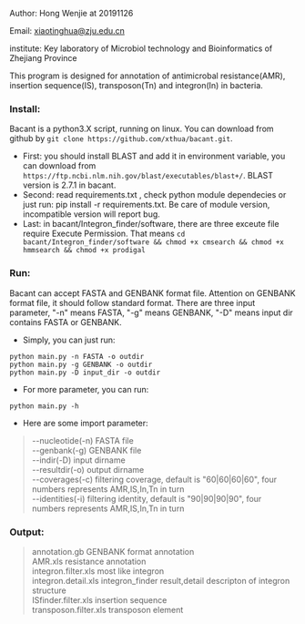 Author:     Hong Wenjie at 20191126

Email:      xiaotinghua@zju.edu.cn

institute:  Key laboratory of Microbiol technology and Bioinformatics of Zhejiang Province

This program is designed for annotation of antimicrobal resistance(AMR), insertion sequence(IS), transposon(Tn) and integron(In) in bacteria.

### Install:
Bacant is a python3.X script, running on linux. You can download from github by `git clone https://github.com/xthua/bacant.git`.
* First:
  you should install BLAST and add it in environment variable, you can download from `https://ftp.ncbi.nlm.nih.gov/blast/executables/blast+/`.
  BLAST version is 2.7.1 in bacant.
* Second:
  read requirements.txt , check python module dependecies or just run: pip install -r requirements.txt.
  Be care of module version, incompatible version will report bug.
* Last:
  in bacant/Integron_finder/software, there are three exceute file require Execute Permission.
  That means `cd bacant/Integron_finder/software && chmod +x cmsearch && chmod +x hmmsearch && chmod +x prodigal`


### Run:
Bacant can accept FASTA and GENBANK format file. Attention on GENBANK format file, it should follow standard format.
There are three input parameter, "-n" means FASTA, "-g" means GENBANK, "-D" means input dir contains FASTA or GENBANK.
* Simply, you can just run:
```
python main.py -n FASTA -o outdir
python main.py -g GENBANK -o outdir
python main.py -D input_dir -o outdir
```
* For more parameter, you can run:
```
python main.py -h
```
* Here are some import parameter:
> --nucleotide(-n) FASTA file  
> --genbank(-g)    GENBANK file  
> --indir(-D)      input dirname  
> --resultdir(-o)  output dirname  
> --coverages(-c)  filtering coverage, default is "60|60|60|60", four numbers represents AMR,IS,In,Tn in turn  
> --identities(-i) filtering identity, default is "90|90|90|90", four numbers represents AMR,IS,In,Tn in turn  

      
### Output:
> annotation.gb           GENBANK format annotation  
> AMR.xls                 resistance annotation  
> integron.filter.xls     most like integron  
> integron.detail.xls     integron_finder result,detail descripton of integron structure  
> ISfinder.filter.xls     insertion sequence  
> transposon.filter.xls   transposon element  
